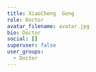 ```yaml
---
title: XiaoCheng  Gong
role: Doctor
avatar_filename: avatar.jpg
bio: Doctor
social: []
superuser: false
user_groups:
  - Doctor
---
```

